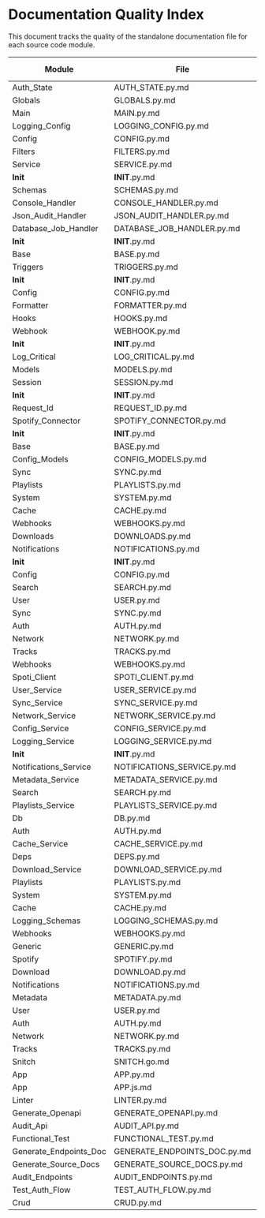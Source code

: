 # Documentation Quality Index

This document tracks the quality of the standalone documentation file for each source code module.

| Module | File | Docs Rating |
|---|---|:---:|
| Auth_State | AUTH_STATE.py.md | X |
| Globals | GLOBALS.py.md | X |
| Main | MAIN.py.md | X |
| Logging_Config | LOGGING_CONFIG.py.md | X |
| Config | CONFIG.py.md | X |
| Filters | FILTERS.py.md | X |
| Service | SERVICE.py.md | X |
| __Init__ | __INIT__.py.md | X |
| Schemas | SCHEMAS.py.md | X |
| Console_Handler | CONSOLE_HANDLER.py.md | X |
| Json_Audit_Handler | JSON_AUDIT_HANDLER.py.md | X |
| Database_Job_Handler | DATABASE_JOB_HANDLER.py.md | X |
| __Init__ | __INIT__.py.md | X |
| Base | BASE.py.md | X |
| Triggers | TRIGGERS.py.md | X |
| __Init__ | __INIT__.py.md | X |
| Config | CONFIG.py.md | X |
| Formatter | FORMATTER.py.md | X |
| Hooks | HOOKS.py.md | X |
| Webhook | WEBHOOK.py.md | X |
| __Init__ | __INIT__.py.md | X |
| Log_Critical | LOG_CRITICAL.py.md | X |
| Models | MODELS.py.md | X |
| Session | SESSION.py.md | X |
| __Init__ | __INIT__.py.md | X |
| Request_Id | REQUEST_ID.py.md | X |
| Spotify_Connector | SPOTIFY_CONNECTOR.py.md | X |
| __Init__ | __INIT__.py.md | X |
| Base | BASE.py.md | X |
| Config_Models | CONFIG_MODELS.py.md | X |
| Sync | SYNC.py.md | X |
| Playlists | PLAYLISTS.py.md | X |
| System | SYSTEM.py.md | X |
| Cache | CACHE.py.md | X |
| Webhooks | WEBHOOKS.py.md | X |
| Downloads | DOWNLOADS.py.md | X |
| Notifications | NOTIFICATIONS.py.md | X |
| __Init__ | __INIT__.py.md | X |
| Config | CONFIG.py.md | X |
| Search | SEARCH.py.md | X |
| User | USER.py.md | X |
| Sync | SYNC.py.md | X |
| Auth | AUTH.py.md | X |
| Network | NETWORK.py.md | X |
| Tracks | TRACKS.py.md | X |
| Webhooks | WEBHOOKS.py.md | X |
| Spoti_Client | SPOTI_CLIENT.py.md | X |
| User_Service | USER_SERVICE.py.md | X |
| Sync_Service | SYNC_SERVICE.py.md | X |
| Network_Service | NETWORK_SERVICE.py.md | X |
| Config_Service | CONFIG_SERVICE.py.md | X |
| Logging_Service | LOGGING_SERVICE.py.md | X |
| __Init__ | __INIT__.py.md | X |
| Notifications_Service | NOTIFICATIONS_SERVICE.py.md | X |
| Metadata_Service | METADATA_SERVICE.py.md | X |
| Search | SEARCH.py.md | X |
| Playlists_Service | PLAYLISTS_SERVICE.py.md | X |
| Db | DB.py.md | X |
| Auth | AUTH.py.md | X |
| Cache_Service | CACHE_SERVICE.py.md | X |
| Deps | DEPS.py.md | X |
| Download_Service | DOWNLOAD_SERVICE.py.md | X |
| Playlists | PLAYLISTS.py.md | X |
| System | SYSTEM.py.md | X |
| Cache | CACHE.py.md | X |
| Logging_Schemas | LOGGING_SCHEMAS.py.md | X |
| Webhooks | WEBHOOKS.py.md | X |
| Generic | GENERIC.py.md | X |
| Spotify | SPOTIFY.py.md | X |
| Download | DOWNLOAD.py.md | X |
| Notifications | NOTIFICATIONS.py.md | X |
| Metadata | METADATA.py.md | X |
| User | USER.py.md | X |
| Auth | AUTH.py.md | X |
| Network | NETWORK.py.md | X |
| Tracks | TRACKS.py.md | X |
| Snitch | SNITCH.go.md | X |
| App | APP.py.md | X |
| App | APP.js.md | X |
| Linter | LINTER.py.md | X |
| Generate_Openapi | GENERATE_OPENAPI.py.md | X |
| Audit_Api | AUDIT_API.py.md | X |
| Functional_Test | FUNCTIONAL_TEST.py.md | X |
| Generate_Endpoints_Doc | GENERATE_ENDPOINTS_DOC.py.md | X |
| Generate_Source_Docs | GENERATE_SOURCE_DOCS.py.md | X |
| Audit_Endpoints | AUDIT_ENDPOINTS.py.md | X |
| Test_Auth_Flow | TEST_AUTH_FLOW.py.md | X |
| Crud | CRUD.py.md | X |
